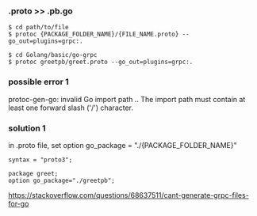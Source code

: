 ### .proto >> .pb.go
```
$ cd path/to/file
$ protoc {PACKAGE_FOLDER_NAME}/{FILE_NAME.proto} --go_out=plugins=grpc:.
```
```
$ cd Golang/basic/go-grpc
$ protoc greetpb/greet.proto --go_out=plugins=grpc:.
```

### possible error 1
protoc-gen-go: invalid Go import path .. The import path must contain at least one forward slash ('/') character.

### solution 1
in .proto file, set option go_package = "./{PACKAGE_FOLDER_NAME}"

```
syntax = "proto3";

package greet;
option go_package="./greetpb";
```

https://stackoverflow.com/questions/68637511/cant-generate-grpc-files-for-go